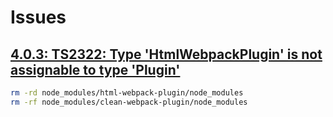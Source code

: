 # Issues

## [4.0.3: TS2322: Type 'HtmlWebpackPlugin' is not assignable to type 'Plugin'](https://github.com/jantimon/html-webpack-plugin/issues/1383)

```bash
rm -rd node_modules/html-webpack-plugin/node_modules
rm -rf node_modules/clean-webpack-plugin/node_modules
```
